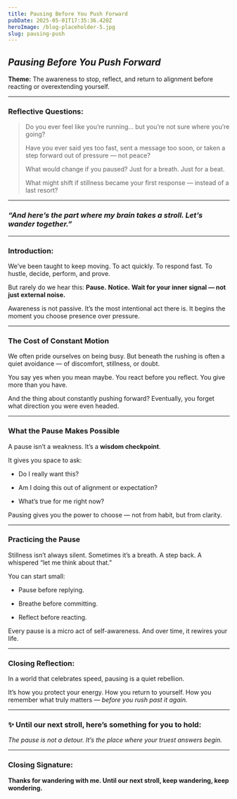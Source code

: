 ```yaml
---
title: Pausing Before You Push Forward
pubDate: 2025-05-01T17:35:36.420Z
heroImage: /blog-placeholder-5.jpg
slug: pausing-push
---
```

## _Pausing Before You Push Forward_

**Theme:** The awareness to stop, reflect, and return to alignment before reacting or overextending yourself.

---

### **Reflective Questions:**

> Do you ever feel like you’re running… but you’re not sure where you’re going?
>
> Have you ever said yes too fast, sent a message too soon, or taken a step forward out of pressure — not peace?
>
> What would change if you paused?
> Just for a breath.
> Just for a beat.
>
> What might shift if stillness became your first response — instead of a last resort?

---

### _“And here’s the part where my brain takes a stroll. Let’s wander together.”_

---

### **Introduction:**

We’ve been taught to keep moving.
To act quickly. To respond fast. To hustle, decide, perform, and prove.

But rarely do we hear this:
**Pause.**
**Notice.**
**Wait for your inner signal — not just external noise.**

Awareness is not passive.
It’s the most intentional act there is.
It begins the moment you choose presence over pressure.

---

### **The Cost of Constant Motion**

We often pride ourselves on being busy.
But beneath the rushing is often a quiet avoidance — of discomfort, stillness, or doubt.

You say yes when you mean maybe.
You react before you reflect.
You give more than you have.

And the thing about constantly pushing forward?
Eventually, you forget what direction you were even headed.

---

### **What the Pause Makes Possible**

A pause isn’t a weakness. It’s a **wisdom checkpoint**.

It gives you space to ask:

- Do I really want this?

- Am I doing this out of alignment or expectation?

- What’s true for me right now?


Pausing gives you the power to choose — not from habit, but from clarity.

---

### **Practicing the Pause**

Stillness isn’t always silent.
Sometimes it’s a breath. A step back. A whispered “let me think about that.”

You can start small:

- Pause before replying.

- Breathe before committing.

- Reflect before reacting.


Every pause is a micro act of self-awareness.
And over time, it rewires your life.

---

### **Closing Reflection:**

In a world that celebrates speed,
pausing is a quiet rebellion.

It’s how you protect your energy.
How you return to yourself.
How you remember what truly matters — _before you rush past it again._

---

### ✨ **Until our next stroll, here’s something for you to hold:**

_The pause is not a detour.
It’s the place where your truest answers begin._

---

### **Closing Signature:**

**Thanks for wandering with me. Until our next stroll, keep wandering, keep wondering.**
